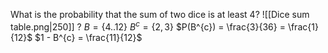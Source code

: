 
What is the probability that the sum of two dice is at least 4? ![[Dice sum table.png|250]]
?
$B = \{4..12\}$ $B^{c} = \{2,3\}$
$P(B^{c}) = \frac{3}{36} = \frac{1}{12}$
$1 - B^{c} = \frac{11}{12}$
